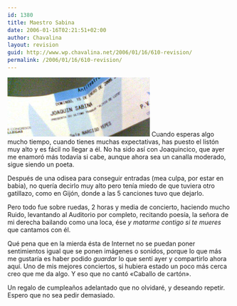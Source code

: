 ```yaml
---
id: 1380
title: Maestro Sabina
date: 2006-01-16T02:21:51+02:00
author: Chavalina
layout: revision
guid: http://www.wp.chavalina.net/2006/01/16/610-revision/
permalink: /2006/01/16/610-revision/
---
```

<img class="imgizqda" src="/imagenes/fotos/entrada-sabina.jpg" alt="Entrada del concierto de Joaquín Sabina en Murcia" /> Cuando esperas algo mucho tiempo, cuando tienes muchas expectativas, has puesto el listón muy alto y es fácil no llegar a él. No ha sido así con Joaquincico, que ayer me enamoró más todavía si cabe, aunque ahora sea un canalla moderado, sigue siendo un poeta.

Después de una odisea para conseguir entradas (mea culpa, por estar en babia), no quería decirlo muy alto pero tenía miedo de que tuviera otro gatillazo, como en Gijón, donde a las 5 canciones tuvo que dejarlo.

Pero todo fue sobre ruedas, 2 horas y media de concierto, haciendo mucho Ruido, levantando al Auditorio por completo, recitando poesía, la señora de mi derecha bailando como una loca, ése _y matarme contigo si te mueres_ que cantamos con él. 

Qué pena que en la mierda ésta de Internet no se puedan poner sentimientos igual que se ponen imágenes o sonidos, porque lo que más me gustaría es haber podido _guardar_ lo que sentí ayer y compartirlo ahora aquí. Uno de mis mejores conciertos, si hubiera estado un poco más cerca creo que me da algo. Y eso que no cantó «Caballo de cartón».

Un regalo de cumpleaños adelantado que no olvidaré, y deseando repetir. Espero que no sea pedir demasiado.